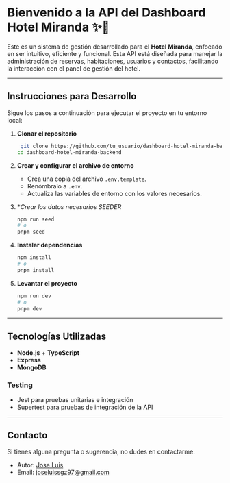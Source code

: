 # Bienvenido a la API del **Dashboard Hotel Miranda** ✨🏨

Este es un sistema de gestión desarrollado para el **Hotel Miranda**, enfocado en ser intuitivo, eficiente y funcional. Esta API está diseñada para manejar la administración de reservas, habitaciones, usuarios y contactos, facilitando la interacción con el panel de gestión del hotel.

---

## Instrucciones para Desarrollo

Sigue los pasos a continuación para ejecutar el proyecto en tu entorno local:

1. **Clonar el repositorio**

   ```bash
    git clone https://github.com/tu_usuario/dashboard-hotel-miranda-backend.git
   cd dashboard-hotel-miranda-backend
   ```

2. **Crear y configurar el archivo de entorno**
   - Crea una copia del archivo `.env.template`.
   - Renómbralo a `.env`.
   - Actualiza las variables de entorno con los valores necesarios.

3. **Crear los datos necesarios SEEDER*

   ```bash
   npm run seed
   # o
   pnpm seed
   ```

4. **Instalar dependencias**

   ```bash
   npm install
   # o
   pnpm install
   ```

5. **Levantar el proyecto**

   ```bash
   npm run dev
   # o
   pnpm dev
   ```

---

## Tecnologías Utilizadas

- **Node.js** + **TypeScript**
- **Express**
- **MongoDB**

### Testing

- Jest para pruebas unitarias e integración
- Supertest para pruebas de integración de la API

---

## Contacto

Si tienes alguna pregunta o sugerencia, no dudes en contactarme:

- Autor: [Jose Luis](https://www.linkedin.com/in/j0selu/)
- Email: <joseluissgz97@gmail.com>
